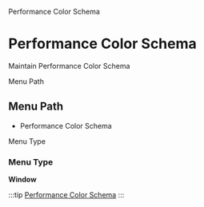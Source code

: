 
Performance Color Schema
# Performance Color Schema


Maintain Performance Color Schema

Menu Path
## Menu Path



- Performance Color Schema

Menu Type
### Menu Type

**Window**


:::tip
[Performance Color Schema](functional-guide/window/window-performance-color-schema.md)
:::